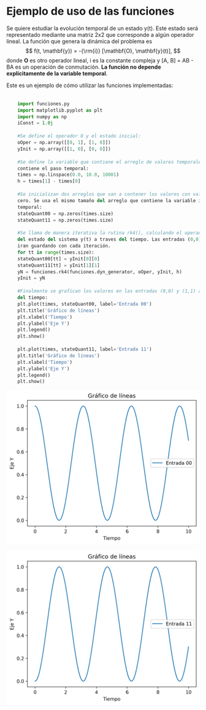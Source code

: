 # Ejemplo de uso de las funciones

Se quiere estudiar la evolución temporal de un estado y(t). Este estado será representado mediante una matriz 2x2 que corresponde a algún operador lineal. La función que genera la dinámica del problema es
$$
f(t, \mathbf{y}) = -{\rm{i}} [\mathbf{O}, \mathbf{y}(t)],
$$
donde **O** es otro operador lineal, i es la constante compleja y [A, B] = AB - BA es un operación de conmutación. **La función no depende explícitamente de la variable temporal**.

Este es un ejemplo de cómo utilizar las funciones implementadas:

```python

    import funciones.py
    import matplotlib.pyplot as plt
    import numpy as np
    iConst = 1.0j
    
    #Se define el operador O y el estado inicial:
    oOper = np.array([[0, 1], [1, 0]])
    yInit = np.array([[1, 0], [0, 0]])
    
    #Se define la variable que contiene el arreglo de valores temporales y la que
    contiene el paso temporal:
    times = np.linspace(0.0, 10.0, 10001)
    h = times[1] - times[0]
    
    #Se inicializan dos arreglos que van a contener los valores con valores iniciales
    cero. Se usa el mismo tamaño del arreglo que contiene la variable independiente
    temporal:
    stateQuant00 = np.zeros(times.size)
    stateQuant11 = np.zeros(times.size)
    
    #Se llama de manera iterativa la rutina rk4(), calculando el operador
    del estado del sistema y(t) a traves del tiempo. Las entradas (0,0) y (1,1) se
    iran guardando con cada iteración.
    for tt in range(times.size):
    stateQuant00[tt] = yInit[0][0]
    stateQuant11[tt] = yInit[1][1]
    yN = funciones.rk4(funciones.dyn_generator, oOper, yInit, h)
    yInit = yN
    
    #Finalmente se grafican los valores en las entradas (0,0) y (1,1) a traves
    del tiempo:
    plt.plot(times, stateQuant00, label='Entrada 00')
    plt.title('Gráfico de líneas')
    plt.xlabel('Tiempo')
    plt.ylabel('Eje Y')
    plt.legend()
    plt.show()
    
    plt.plot(times, stateQuant11, label='Entrada 11')
    plt.title('Gráfico de líneas')
    plt.xlabel('Tiempo')
    plt.ylabel('Eje Y')
    plt.legend()
    plt.show()

```

![Gráfico de la función](images/grafica00.png)

![Gráfico de la función](images/grafica11.png)
